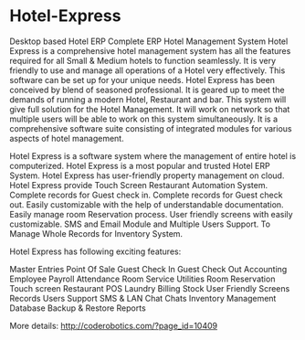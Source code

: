# Hotel-Express
Desktop based Hotel ERP
Complete ERP Hotel Management System
Hotel Express is a comprehensive hotel management system has all the features required for all Small & Medium hotels to function seamlessly. It is very friendly to use and manage all operations of a Hotel very effectively. This software can be set up for your unique needs. Hotel Express has been conceived by blend of seasoned professional. It is geared up to meet the demands of running a modern Hotel, Restaurant and bar. This system will give full solution for the Hotel Management. It will work on network so that multiple users will be able to work on this system simultaneously. It is a comprehensive software suite consisting of integrated modules for various aspects of hotel management.

Hotel Express is a software system where the management of entire hotel is computerized. Hotel Express is a most popular and trusted Hotel ERP System. Hotel Express has user-friendly property management on cloud. Hotel Express provide Touch Screen Restaurant Automation System. Complete records for Guest check in. Complete records for Guest check out. Easily customizable with the help of understandable documentation. Easily manage room Reservation process. User friendly screens with easily customizable. SMS and Email Module and Multiple Users Support. To Manage Whole Records for Inventory System.

Hotel Express has following exciting features:

Master Entries
Point Of Sale
Guest Check In
Guest Check Out
Accounting
Employee Payroll
Attendance
Room Service
Utilities
Room Reservation
Touch screen Restaurant POS
Laundry Billing
Stock
User Friendly Screens
Records
Users Support
SMS & LAN Chat
Chats
Inventory Management
Database Backup & Restore
Reports

More details:
http://coderobotics.com/?page_id=10409
